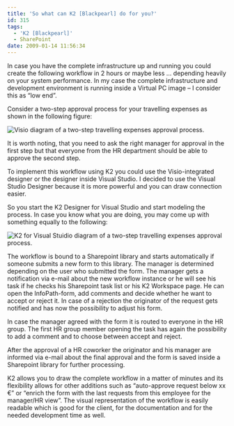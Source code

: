 ```yaml
---
title: 'So what can K2 [Blackpearl] do for you?'
id: 315
tags:
  - 'K2 [Blackpearl]'
  - SharePoint
date: 2009-01-14 11:56:34
---
```


In case you have the complete infrastructure up and running you could create the following workflow in 2 hours or maybe less … depending heavily on your system performance. In my case the complete infrastructure and development environment is running inside a Virtual PC image – I consider this as “low end”.

Consider a two-step approval process for your travelling expenses as shown in the following figure:

![Visio diagram of a two-step travelling expenses approval process.](https://az275061.vo.msecnd.net/blogmedia/2009/01/image8.png "Visio diagram of a two-step travelling expenses approval process.") 

It is worth noting, that you need to ask the right manager for approval in the first step but that everyone from the HR department should be able to approve the second step.

To implement this workflow using K2 you could use the Visio-integrated designer or the designer inside Visual Studio. I decided to use the Visual Studio Designer because it is more powerful and you can draw connection easier.

So you start the K2 Designer for Visual Studio and start modeling the process. In case you know what you are doing, you may come up with something equally to the following:

![K2 for Visual Stuidio diagram of a two-step travelling expenses approval process.](https://az275061.vo.msecnd.net/blogmedia/2009/01/image9.png "K2 for Visual Stuidio diagram of a two-step travelling expenses approval process.") 

The workflow is bound to a Sharepoint library and starts automatically if someone submits a new form to this library. The manager is determined depending on the user who submitted the form. The manager gets a notification via e-mail about the new workflow instance or he will see his task if he checks his Sharepoint task list or his K2 Workspace page. He can open the InfoPath-form, add comments and decide whether he want to accept or reject it. In case of a rejection the originator of the request gets notified and has now the possibility to adjust his form.

In case the manager agreed with the form it is routed to everyone in the HR group. The first HR group member opening the task has again the possibility to add a comment and to choose between accept and reject.

After the approval of a HR coworker the originator and his manager are informed via e-mail about the final approval and the form is saved inside a Sharepoint library for further processing.

K2 allows you to draw the complete workflow in a matter of minutes and its flexibility allows for other additions such as “auto-approve request below xx €” or “enrich the form with the last requests from this employee for the manager/HR view”. The visual representation of the workflow is easily readable which is good for the client, for the documentation and for the needed development time as well.